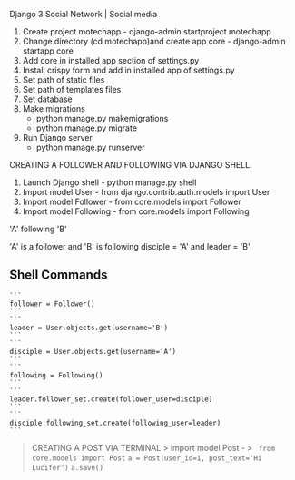 


Django 3 Social Network | Social media

1. Create project motechapp - django-admin startproject motechapp
2. Change directory (cd motechapp)and create app core - django-admin startapp core
3. Add core in installed app section of settings.py
4. Install crispy form and add in installed app of settings.py
5. Set path of static files
6. Set path of templates files
7. Set database
8. Make migrations
    - python manage.py makemigrations
    - python manage.py migrate
9. Run Django server
    - python manage.py runserver




CREATING A FOLLOWER AND FOLLOWING VIA DJANGO SHELL.

1. Launch Django shell - python manage.py shell
2. Import model User - from django.contrib.auth.models import User
3. Import model Follower - from core.models import Follower
4. Import model Following - from core.models import Following

'A' following 'B'

'A' is a follower and 'B' is following
disciple = 'A' and leader = 'B'

## Shell Commands
    ```
    follower = Follower()
    ```
    ```
    leader = User.objects.get(username='B')
    ```
    ```
    disciple = User.objects.get(username='A')
    ```
    ```
    following = Following()
    ```
    ```
    leader.follower_set.create(follower_user=disciple)
    ```
    ```
    disciple.following_set.create(following_user=leader)
    ```


> CREATING A POST VIA TERMINAL
    > import model Post -
        >         ``` from core.models import Post```
                  ```a = Post(user_id=1, post_text='Hi Lucifer')```
                  ```a.save()```



   
